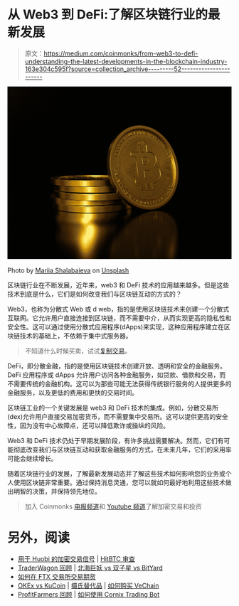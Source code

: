 # 从 Web3 到 DeFi:了解区块链行业的最新发展

> 原文：<https://medium.com/coinmonks/from-web3-to-defi-understanding-the-latest-developments-in-the-blockchain-industry-163e304c595f?source=collection_archive---------52----------------------->

![](img/69eced0bbcee2e456c9d061b5243f409.png)

Photo by [Mariia Shalabaieva](https://unsplash.com/@maria_shalabaieva?utm_source=medium&utm_medium=referral) on [Unsplash](https://unsplash.com?utm_source=medium&utm_medium=referral)

区块链行业在不断发展，近年来，web3 和 DeFi 技术的应用越来越多。但是这些技术到底是什么，它们是如何改变我们与区块链互动的方式的？

Web3，也称为分散式 Web 或 d web，指的是使用区块链技术来创建一个分散式互联网。它允许用户直接连接到区块链，而不需要中介，从而实现更高的隐私性和安全性。这可以通过使用分散式应用程序(dApps)来实现，这种应用程序建立在区块链技术的基础上，不依赖于集中式服务器。

> 不知道什么时候买卖，试试[复制交易](http://coincodecap.com/go/bityard)。

DeFi，即分散金融，指的是使用区块链技术创建开放、透明和安全的金融服务。DeFi 应用程序或 dApps 允许用户访问各种金融服务，如贷款、借款和交易，而不需要传统的金融机构。这可以为那些可能无法获得传统银行服务的人提供更多的金融服务，以及更低的费用和更快的交易时间。

区块链工业的一个关键发展是 web3 和 DeFi 技术的集成。例如，分散交易所(dex)允许用户直接交易加密货币，而不需要集中交易所。这可以提供更高的安全性，因为没有中心故障点，还可以降低欺诈或操纵的风险。

Web3 和 DeFi 技术仍处于早期发展阶段，有许多挑战需要解决。然而，它们有可能彻底改变我们与区块链互动和获取金融服务的方式，在未来几年，它们的采用率可能会继续增长。

随着区块链行业的发展，了解最新发展动态并了解这些技术如何影响您的业务或个人使用区块链非常重要。通过保持消息灵通，您可以就如何最好地利用这些技术做出明智的决策，并保持领先地位。

> 加入 Coinmonks [电报频道](https://t.me/coincodecap)和 [Youtube 频道](https://www.youtube.com/c/coinmonks/videos)了解加密交易和投资

# 另外，阅读

*   [用于 Huobi 的加密交易信号](https://coincodecap.com/huobi-crypto-trading-signals) | [HitBTC 审查](/coinmonks/hitbtc-review-c5143c5d53c2)
*   [TraderWagon 回顾](https://coincodecap.com/traderwagon-review) | [北海巨妖 vs 双子星 vs BitYard](https://coincodecap.com/kraken-vs-gemini-vs-bityard)
*   [如何在 FTX 交易所交易期货](https://coincodecap.com/ftx-futures-trading)
*   [OKEx vs KuCoin](https://coincodecap.com/okex-kucoin) | [摄氏替代品](https://coincodecap.com/celsius-alternatives) | [如何购买 VeChain](https://coincodecap.com/buy-vechain)
*   [ProfitFarmers 回顾](https://coincodecap.com/profitfarmers-review) | [如何使用 Cornix Trading Bot](https://coincodecap.com/cornix-trading-bot)
